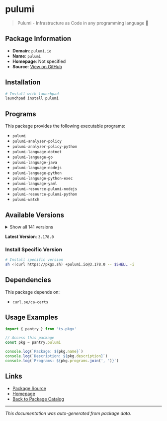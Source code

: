 # pulumi

> Pulumi - Infrastructure as Code in any programming language 🚀

## Package Information

- **Domain**: `pulumi.io`
- **Name**: `pulumi`
- **Homepage**: Not specified
- **Source**: [View on GitHub](https://github.com/pkgxdev/pantry/tree/main/projects/pulumi.io/package.yml)

## Installation

```bash
# Install with launchpad
launchpad install pulumi
```

## Programs

This package provides the following executable programs:

- `pulumi`
- `pulumi-analyzer-policy`
- `pulumi-analyzer-policy-python`
- `pulumi-language-dotnet`
- `pulumi-language-go`
- `pulumi-language-java`
- `pulumi-language-nodejs`
- `pulumi-language-python`
- `pulumi-language-python-exec`
- `pulumi-language-yaml`
- `pulumi-resource-pulumi-nodejs`
- `pulumi-resource-pulumi-python`
- `pulumi-watch`

## Available Versions

<details>
<summary>Show all 141 versions</summary>

- `3.178.0`, `3.177.0`, `3.176.0`, `3.175.0`, `3.174.0`
- `3.173.0`, `3.172.0`, `3.171.0`, `3.170.0`, `3.169.0`
- `3.168.0`, `3.167.0`, `3.166.0`, `3.165.0`, `3.163.0`
- `3.162.0`, `3.161.0`, `3.158.0`, `3.157.0`, `3.156.0`
- `3.155.0`, `3.154.0`, `3.153.1`, `3.153.0`, `3.152.0`
- `3.151.0`, `3.150.0`, `3.149.0`, `3.148.0`, `3.147.0`
- `3.146.0`, `3.145.0`, `3.144.1`, `3.144.0`, `3.143.0`
- `3.142.0`, `3.141.0`, `3.140.0`, `3.139.0`, `3.138.0`
- `3.137.0`, `3.136.1`, `3.136.0`, `3.135.1`, `3.135.0`
- `3.134.1`, `3.134.0`, `3.133.0`, `3.132.0`, `3.131.0`
- `3.130.0`, `3.129.0`, `3.128.0`, `3.127.0`, `3.126.0`
- `3.125.0`, `3.124.0`, `3.123.0`, `3.122.0`, `3.121.0`
- `3.120.0`, `3.119.0`, `3.118.0`, `3.117.0`, `3.116.1`
- `3.116.0`, `3.115.2`, `3.115.1`, `3.115.0`, `3.114.0`
- `3.113.3`, `3.113.2`, `3.113.1`, `3.113.0`, `3.112.0`
- `3.111.1`, `3.111.0`, `3.110.0`, `3.109.0`, `3.108.1`
- `3.108.0`, `3.107.0`, `3.106.0`, `3.105.0`, `3.104.2`
- `3.104.1`, `3.104.0`, `3.103.1`, `3.103.0`, `3.102.0`
- `3.101.1`, `3.101.0`, `3.100.0`, `3.99.0`, `3.98.0`
- `3.97.0`, `3.96.2`, `3.96.1`, `3.96.0`, `3.95.0`
- `3.94.2`, `3.94.1`, `3.94.0`, `3.93.0`, `3.92.0`
- `3.91.1`, `3.91.0`, `3.90.1`, `3.90.0`, `3.89.0`
- `3.88.1`, `3.88.0`, `3.87.0`, `3.86.0`, `3.85.0`
- `3.84.0`, `3.83.0`, `3.82.1`, `3.82.0`, `3.81.0`
- `3.80.0`, `3.79.0`, `3.78.1`, `3.78.0`, `3.77.1`
- `3.77.0`, `3.76.1`, `3.76.0`, `3.75.0`, `3.74.0`
- `3.73.0`, `3.72.2`, `3.72.1`, `3.72.0`, `3.71.0`
- `3.70.0`, `3.69.0`, `3.68.0`, `3.67.1`, `3.67.0`
- `3.66.0`

</details>

**Latest Version**: `3.178.0`

### Install Specific Version

```bash
# Install specific version
sh <(curl https://pkgx.sh) +pulumi.io@3.178.0 -- $SHELL -i
```

## Dependencies

This package depends on:

- `curl.se/ca-certs`

## Usage Examples

```typescript
import { pantry } from 'ts-pkgx'

// Access this package
const pkg = pantry.pulumi

console.log(`Package: ${pkg.name}`)
console.log(`Description: ${pkg.description}`)
console.log(`Programs: ${pkg.programs.join(', ')}`)
```

## Links

- [Package Source](https://github.com/pkgxdev/pantry/tree/main/projects/pulumi.io/package.yml)
- [Homepage](#)
- [Back to Package Catalog](../package-catalog.md)

---

*This documentation was auto-generated from package data.*
